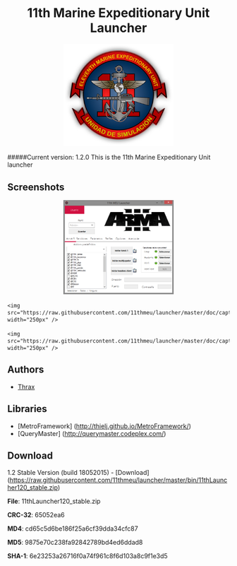 <h1 align="center">11th Marine Expeditionary Unit Launcher</h1>
<p align="center">
	<img src="https://raw.githubusercontent.com/11thmeu/launcher/master/doc/logo-transparent.png" width="250px" />
</p>

#####Current version: 1.2.0
This is the 11th Marine Expeditionary Unit launcher


## Screenshots
<p align="center">
	<img src="https://raw.githubusercontent.com/11thmeu/launcher/master/doc/capture1.png" width="250px" />

	<img src="https://raw.githubusercontent.com/11thmeu/launcher/master/doc/capture2.png" width="250px" />

	<img src="https://raw.githubusercontent.com/11thmeu/launcher/master/doc/capture3.png" width="250px" />
</p>

## Authors
 * [Thrax](https://github.com/Thraxs/)

 
## Libraries
 * [MetroFramework] (http://thielj.github.io/MetroFramework/) 
 * [QueryMaster] (http://querymaster.codeplex.com/) 
 
 
## Download
1.2 Stable Version (build 18052015) - [Download] (https://raw.githubusercontent.com/11thmeu/launcher/master/bin/11thLauncher120_stable.zip) 
<p><b>File</b>: 11thLauncher120_stable.zip</p>
<p><b>CRC-32</b>: 65052ea6</p>
<p><b>MD4</b>: cd65c5d6be186f25a6cf39dda34cfc87</p>
<p><b>MD5</b>: 9875e70c238fa92842789bd4ed6ddad8</p>
<p><b>SHA-1</b>: 6e23253a26716f0a74f961c8f6d103a8c9f1e3d5</p>
